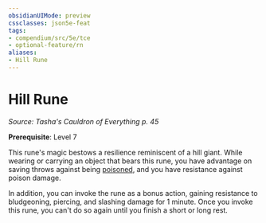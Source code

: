```yaml
---
obsidianUIMode: preview
cssclasses: json5e-feat
tags:
- compendium/src/5e/tce
- optional-feature/rn
aliases:
- Hill Rune
---
```

# Hill Rune
*Source: Tasha's Cauldron of Everything p. 45*  

**Prerequisite**: Level 7

This rune's magic bestows a resilience reminiscent of a hill giant. While wearing or carrying an object that bears this rune, you have advantage on saving throws against being [poisoned](conditions.md#Poisoned), and you have resistance against poison damage.

In addition, you can invoke the rune as a bonus action, gaining resistance to bludgeoning, piercing, and slashing damage for 1 minute. Once you invoke this rune, you can't do so again until you finish a short or long rest.